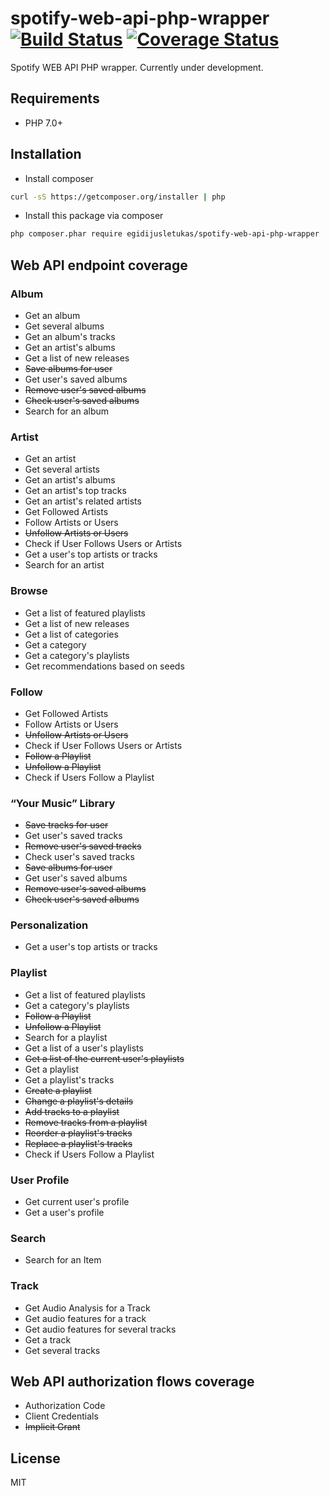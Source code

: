 # spotify-web-api-php-wrapper [![Build Status](https://travis-ci.org/egidijusletukas/php-spotify-client-wrapper.svg?branch=develop)](https://travis-ci.org/egidijusletukas/php-spotify-client-wrapper) [![Coverage Status](https://coveralls.io/repos/github/egidijusletukas/php-spotify-client-wrapper/badge.svg?branch=develop)](https://coveralls.io/github/egidijusletukas/php-spotify-client-wrapper?branch=develop)

Spotify WEB API PHP wrapper. 
Currently under development.

## Requirements
* PHP 7.0+
 
## Installation
* Install composer
```bash
curl -sS https://getcomposer.org/installer | php
```
* Install this package via composer
```bash
php composer.phar require egidijusletukas/spotify-web-api-php-wrapper
```

<!--## Examples-->

## Web API endpoint coverage
### Album
* Get an album
* Get several albums
* Get an album's tracks
* Get an artist's albums
* Get a list of new releases
* ~~Save albums for user~~
* Get user's saved albums
* ~~Remove user's saved albums~~
* ~~Check user's saved albums~~
* Search for an album

### Artist
* Get an artist
* Get several artists
* Get an artist's albums
* Get an artist's top tracks
* Get an artist's related artists
* Get Followed Artists
* Follow Artists or Users
* ~~Unfollow Artists or Users~~
* Check if User Follows Users or Artists
* Get a user's top artists or tracks
* Search for an artist

### Browse
* Get a list of featured playlists
* Get a list of new releases
* Get a list of categories
* Get a category
* Get a category's playlists
* Get recommendations based on seeds

### Follow
* Get Followed Artists
* Follow Artists or Users
* ~~Unfollow Artists or Users~~
* Check if User Follows Users or Artists
* ~~Follow a Playlist~~
* ~~Unfollow a Playlist~~
* Check if Users Follow a Playlist

### “Your Music” Library
* ~~Save tracks for user~~
* Get user's saved tracks
* ~~Remove user's saved tracks~~
* Check user's saved tracks
* ~~Save albums for user~~
* Get user's saved albums
* ~~Remove user's saved albums~~
* ~~Check user's saved albums~~

### Personalization
* Get a user's top artists or tracks

### Playlist
* Get a list of featured playlists
* Get a category's playlists
* ~~Follow a Playlist~~
* ~~Unfollow a Playlist~~
* Search for a playlist
* Get a list of a user's playlists
* ~~Get a list of the current user's playlists~~
* Get a playlist
* Get a playlist's tracks
* ~~Create a playlist~~
* ~~Change a playlist's details~~
* ~~Add tracks to a playlist~~
* ~~Remove tracks from a playlist~~
* ~~Reorder a playlist's tracks~~
* ~~Replace a playlist's tracks~~
* Check if Users Follow a Playlist

### User Profile
* Get current user's profile
* Get a user's profile

### Search
* Search for an Item

### Track
* Get Audio Analysis for a Track
* Get audio features for a track
* Get audio features for several tracks
* Get a track
* Get several tracks

## Web API authorization flows coverage
* Authorization Code
* Client Credentials
* ~~Implicit Grant~~

## License
MIT
